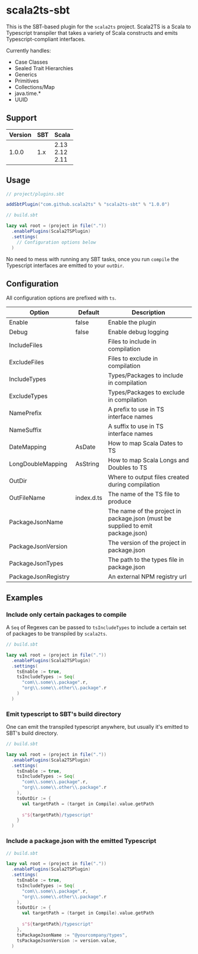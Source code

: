 # scala2ts-sbt

This is the SBT-based plugin for the `scala2ts` project. Scala2TS is a Scala to Typescript transpiler that
takes a variety of Scala constructs and emits Typescript-compliant interfaces.

Currently handles:
* Case Classes
* Sealed Trait Hierarchies
* Generics
* Primitives
* Collections/Map
* java.time.*
* UUID

## Support

|**Version**|**SBT**|**Scala**|
|---|---|---|
|1.0.0|1.x|2.13<br />2.12<br />2.11|

## Usage

```sbt
// project/plugins.sbt

addSbtPlugin("com.github.scala2ts" % "scala2ts-sbt" % "1.0.0")
```

```sbt
// build.sbt

lazy val root = (project in file("."))
  .enablePlugins(Scala2TSPlugin)
  .settings(
    // Configuration options below
  )
```

No need to mess with running any SBT tasks, once you run `compile` the Typescript interfaces
are emitted to your `outDir`.

## Configuration

All configuration options are prefixed with `ts`.

|**Option**|**Default**|**Description**|
|---|---|---|
|Enable|false|Enable the plugin|
|Debug|false|Enable debug logging|
|IncludeFiles| |Files to include in compilation|
|ExcludeFiles| |Files to exclude in compilation|
|IncludeTypes| |Types/Packages to include in compilation| 
|ExcludeTypes| |Types/Packages to exclude in compilation|
|NamePrefix| |A prefix to use in TS interface names|
|NameSuffix| |A suffix to use in TS interface names|
|DateMapping|AsDate|How to map Scala Dates to TS|
|LongDoubleMapping|AsString|How to map Scala Longs and Doubles to TS|
|OutDir| |Where to output files created during compilation|
|OutFileName|index.d.ts|The name of the TS file to produce|
|PackageJsonName| |The name of the project in package.json (must be supplied to emit package.json)|
|PackageJsonVersion| |The version of the project in package.json|
|PackageJsonTypes| |The path to the types file in package.json|
|PackageJsonRegistry| |An external NPM registry url|

## Examples

### Include only certain packages to compile

A `Seq` of Regexes can be passed to `tsIncludeTypes` to include a certain set of packages
to be transpiled by `scala2ts`.

```sbt
// build.sbt

lazy val root = (project in file("."))
  .enablePlugins(Scala2TSPlugin)
  .settings(
    tsEnable := true,
    tsIncludeTypes := Seq(
      "com\\.some\\.package".r,
      "org\\.some\\.other\\.package".r
    )
  )
```

### Emit typescript to SBT's build directory

One can emit the transpiled typescript anywhere, but usually it's emitted to SBT's build directory.

```sbt
// build.sbt

lazy val root = (project in file("."))
  .enablePlugins(Scala2TSPlugin)
  .settings(
    tsEnable := true,
    tsIncludeTypes := Seq(
      "com\\.some\\.package".r,
      "org\\.some\\.other\\.package".r
    ),
    tsOutDir := {
      val targetPath = (target in Compile).value.getPath
    
      s"${targetPath}/typescript"
    } 
  )
```

### Include a package.json with the emitted Typescript

```sbt
// build.sbt

lazy val root = (project in file("."))
  .enablePlugins(Scala2TSPlugin)
  .settings(
    tsEnable := true,
    tsIncludeTypes := Seq(
      "com\\.some\\.package".r,
      "org\\.some\\.other\\.package".r
    ),
    tsOutDir := {
      val targetPath = (target in Compile).value.getPath
    
      s"${targetPath}/typescript"
    },
    tsPackageJsonName := "@yourcompany/types",
    tsPackageJsonVersion := version.value,
  )
```